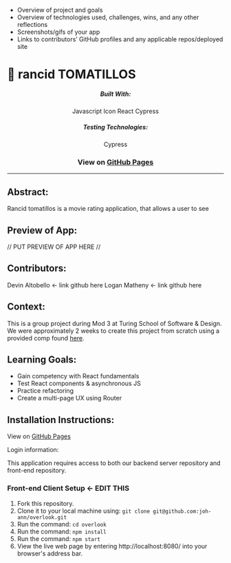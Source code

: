 

- Overview of project and goals
- Overview of technologies used, challenges, wins, and any other reflections
- Screenshots/gifs of your app
- Links to contributors’ GitHub profiles and any applicable repos/deployed site

# 🥫 rancid TOMATILLOS
<div align="center">
  
##### Built With:
Javascript Icon
React 
Cypress

##### Testing Technologies:
Cypress

### View on [GitHub Pages]((loganpaulmatheny.github.io./rancid-tomatillos/))
</div>

  -----
## Abstract:
Rancid tomatillos is a movie rating application, that allows a user to see 

## Preview of App:
// PUT PREVIEW OF APP HERE //


## Contributors:
Devin Altobello <- link github here 
Logan Matheny <- link github here 

## Context:
This is a group project during Mod 3 at Turing School of Software & Design. We were approximately 2 weeks to create this project from scratch using a provided comp found [here](https://frontend.turing.edu/projects/module-3/rancid-tomatillos-v3.html).

## Learning Goals:
- Gain competency with React fundamentals
- Test React components & asynchronous JS
- Practice refactoring
- Create a multi-page UX using Router

## Installation Instructions:
View on [GitHub Pages]((loganpaulmatheny.github.io./rancid-tomatillos/))

Login information:


This application requires access to both our backend server repository and front-end repository.

### Front-end Client Setup <- EDIT THIS 
1. Fork this repository.
2. Clone it to your local machine using: `git clone git@github.com:joh-ann/overlook.git`
3. Run the command: `cd overlook`
4. Run the command: `npm install`
5. Run the command: `npm start`
6. View the live web page by entering http://localhost:8080/ into your browser's address bar.